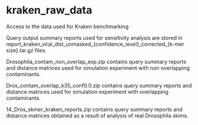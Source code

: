 # kraken_raw_data

Access to the data used for Kraken benchmarking

Query output summary reports used for sensitivity analysis are stored in report\_kraken\_viral\_dist\_unmasked\_{confidence_level}\_corrected\_{k-mer size}.tar.gz files.

Drosophila_contam_non_overlap_exp.zip contains query summary reports and distance matrices used for simulation experiment with non overlapping contaminants.

Dros_contam_overlap_k35_conf0.0.zip	contains query summary reports and distance matrices used for simulation experiment with overlapping contaminants.

14_Dros_skmer_kraken_reports.zip contains query summary reports and distance matrices obtained as a result of analysis of real Drosophila skims.

